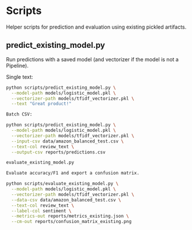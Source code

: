 # Scripts

Helper scripts for prediction and evaluation using existing pickled artifacts.

## predict_existing_model.py
Run predictions with a saved model (and vectorizer if the model is not a Pipeline).

Single text:
```bash
python scripts/predict_existing_model.py \
  --model-path models/logistic_model.pkl \
  --vectorizer-path models/tfidf_vectorizer.pkl \
  --text "Great product!"

Batch CSV:

python scripts/predict_existing_model.py \
  --model-path models/logistic_model.pkl \
  --vectorizer-path models/tfidf_vectorizer.pkl \
  --input-csv data/amazon_balanced_test.csv \
  --text-col review_text \
  --output-csv reports/predictions.csv

evaluate_existing_model.py

Evaluate accuracy/F1 and export a confusion matrix.

python scripts/evaluate_existing_model.py \
  --model-path models/logistic_model.pkl \
  --vectorizer-path models/tfidf_vectorizer.pkl \
  --data-csv data/amazon_balanced_test.csv \
  --text-col review_text \
  --label-col sentiment \
  --metrics-out reports/metrics_existing.json \
  --cm-out reports/confusion_matrix_existing.png
